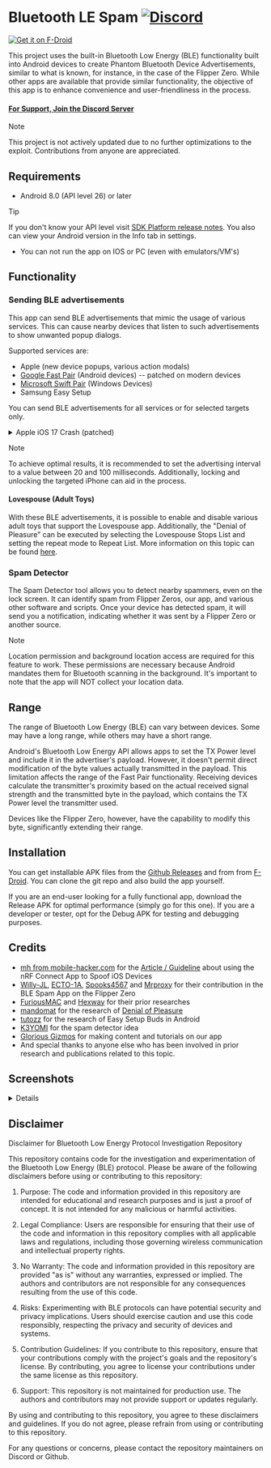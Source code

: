 # Bluetooth LE Spam [![Discord](https://img.shields.io/discord/1170266776731406386?label=Discord&link=https://discord.gg/x4e4Gma585)](https://discord.gg/x4e4Gma585)

[<img src="https://f-droid.org/badge/get-it-on.png"
alt="Get it on F-Droid"
height="80">](https://f-droid.org/packages/de.simon.dankelmann.bluetoothlespam/)

This project uses the built-in Bluetooth Low Energy (BLE) functionality built into Android devices
to create Phantom Bluetooth Device Advertisements, similar to what is known, for instance, in the case of the Flipper Zero.
While other apps are available that provide similar functionality, the objective of this app is to enhance convenience and user-friendliness in the process.

#### [For Support, Join the Discord Server](https://discord.gg/x4e4Gma585)

> [!NOTE]
> This project is not actively updated due to no further optimizations to the exploit.
> Contributions from anyone are appreciated.   

## Requirements

- Android 8.0 (API level 26) or later

> [!TIP]
> If you don't know your API level visit [SDK Platform release notes](https://developer.android.com/tools/releases/platforms).
> You also can view your Android version in the Info tab in settings.

- You can not run the app on IOS or PC (even with emulators/VM's)

## Functionality

### Sending BLE advertisements

This app can send BLE advertisements that mimic the usage of various services.
This can cause nearby devices that listen to such advertisements to show unwanted popup dialogs.

Supported services are:

- Apple (new device popups, various action modals)
- [Google Fast Pair](https://developers.google.com/nearby/fast-pair/landing-page) (Android devices) -- patched on modern devices
- [Microsoft Swift Pair](https://learn.microsoft.com/en-us/windows-hardware/design/component-guidelines/bluetooth-swift-pair) (Windows Devices)
- Samsung Easy Setup

You can send BLE advertisements for all services or for selected targets only.

<details>
<summary>Apple iOS 17 Crash (patched)</summary>
<br>
With some modifications to the advertised BLE package, it is possible to trigger a reboot in various iOS 17 devices.
This causes the targeted iPhone to temporarily freeze for a few minutes before automatically restarting.
This is reported to be partially patched in iOS 17.2, and fully patched in iOS 18.
</details>

> [!NOTE]
> To achieve optimal results, it is recommended to set the advertising interval to a value between 20 and 100 milliseconds.
> Additionally, locking and unlocking the targeted iPhone can aid in the process.

#### Lovespouse (Adult Toys)

With these BLE advertisements, it is possible to enable and disable various adult toys that support the Lovespouse app.
Additionally, the "Denial of Pleasure" can be executed by selecting the Lovespouse Stops List and setting the repeat mode to Repeat List.
More information on this topic can be found [here](https://mandomat.github.io/2023-11-13-denial-of-pleasure/).

### Spam Detector

The Spam Detector tool allows you to detect nearby spammers, even on the lock screen.
It can identify spam from Flipper Zeros, our app, and various other software and scripts.
Once your device has detected spam, it will send you a notification, indicating whether it was sent by a Flipper Zero or another source.

> [!NOTE]
> Location permission and background location access are required for this feature to work.
> These permissions are necessary because Android mandates them for Bluetooth scanning in the background.
> It's important to note that the app will NOT collect your location data.

## Range

The range of Bluetooth Low Energy (BLE) can vary between devices.
Some may have a long range, while others may have a short range.

Android's Bluetooth Low Energy API allows apps to set the TX Power level and include it in the advertiser's payload.
However, it doesn't permit direct modification of the byte values actually transmitted in the payload.
This limitation affects the range of the Fast Pair functionality.
Receiving devices calculate the transmitter's proximity based on the actual received signal strength and the transmitted byte in the payload, which contains the TX Power level the transmitter used.

Devices like the Flipper Zero, however, have the capability to modify this byte, significantly extending their range.

## Installation

You can get installable APK files from the [Github Releases](https://github.com/simondankelmann/Bluetooth-LE-Spam/releases)
and from from [F-Droid](https://f-droid.org/packages/de.simon.dankelmann.bluetoothlespam/).
You can clone the git repo and also build the app yourself.

If you are an end-user looking for a fully functional app, download the Release APK for optimal performance (simply go for this one).
If you are a developer or tester, opt for the Debug APK for testing and debugging purposes.

## Credits

- [mh from mobile-hacker.com](https://www.mobile-hacker.com/author/boni11/) for the [Article / Guideline](https://www.mobile-hacker.com/2023/09/07/spoof-ios-devices-with-bluetooth-pairing-messages-using-android/) about using the nRF Connect App to Spoof iOS Devices
- [Willy-JL](https://github.com/Willy-JL), [ECTO-1A](https://github.com/ECTO-1A), [Spooks4567](https://github.com/Spooks4576) and [Mrproxy](https://github.com/Mr-Proxy-source) for their contribution in the BLE Spam App on the Flipper Zero
- [FuriousMAC](https://github.com/furiousMAC) and [Hexway](https://github.com/hexway) for their prior researches
- [mandomat](https://mandomat.github.io/aboutme/) for the research of [Denial of Pleasure](https://mandomat.github.io/2023-11-13-denial-of-pleasure/)
- [tutozz](https://github.com/tutozz) for the research of Easy Setup Buds in Android
- [K3YOMI](https://github.com/K3YOMI) for the spam detector idea
- [Glorious Gizmos](https://www.tiktok.com/discover/glorious-gizmos) for making content and tutorials on our app
- And special thanks to anyone else who has been involved in prior research and publications related to this topic.

## Screenshots

<details>
<img src="fastlane/metadata/android/en-US/images/phoneScreenshots/1.png" width=300>
<img src="fastlane/metadata/android/en-US/images/phoneScreenshots/2.png" width=300>
<img src="fastlane/metadata/android/en-US/images/phoneScreenshots/3.png" width=300>
<img src="fastlane/metadata/android/en-US/images/phoneScreenshots/4.png" width=300>
</details>

## Disclaimer

Disclaimer for Bluetooth Low Energy Protocol Investigation Repository

This repository contains code for the investigation and experimentation of the Bluetooth Low Energy (BLE) protocol.
Please be aware of the following disclaimers before using or contributing to this repository:

1. Purpose: The code and information provided in this repository are intended for educational and research purposes and is just a proof of concept.
   It is not intended for any malicious or harmful activities.

2. Legal Compliance: Users are responsible for ensuring that their use of the code and information in this repository complies with all applicable laws and regulations, including those governing wireless communication and intellectual property rights.

3. No Warranty: The code and information provided in this repository are provided "as is" without any warranties, expressed or implied.
   The authors and contributors are not responsible for any consequences resulting from the use of this code.

4. Risks: Experimenting with BLE protocols can have potential security and privacy implications.
   Users should exercise caution and use this code responsibly, respecting the privacy and security of devices and systems.

5. Contribution Guidelines: If you contribute to this repository, ensure that your contributions comply with the project's goals and the repository's license.
   By contributing, you agree to license your contributions under the same license as this repository.

6. Support: This repository is not maintained for production use.
   The authors and contributors may not provide support or updates regularly.

By using and contributing to this repository, you agree to these disclaimers and guidelines.
If you do not agree, please refrain from using or contributing to this repository.

For any questions or concerns, please contact the repository maintainers on Discord or Github.
